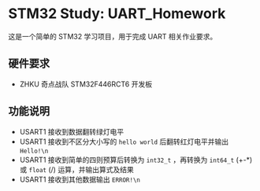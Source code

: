 # STM32 Study: UART_Homework

这是一个简单的 STM32 学习项目，用于完成 UART 相关作业要求。

## 硬件要求

- ZHKU 奇点战队 STM32F446RCT6 开发板

## 功能说明
- USART1 接收到数据翻转绿灯电平
- USART1 接收到不区分大小写的 `hello world` 后翻转红灯电平并输出 `Hello!\n`
- USART1 接收到简单的四则预算后转换为 `int32_t` ，再转换为 `int64_t` (+-*) 或 `float` (/) 运算，并输出算式及结果
- USART1 接收到其他数据输出 `ERROR!\n`